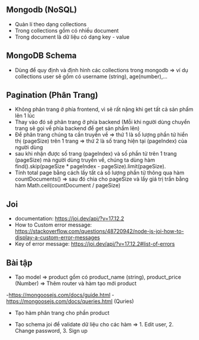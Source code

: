 

## Mongodb (NoSQL)

- Quản lí theo dạng collections
- Trong collections gồm có nhiều document 
- Trong document là dữ liệu có dạng key - value


## MongoDB Schema 

- Dùng để quy định và định hình các collections trong mongodb => ví dụ collections user sẽ gồm có username (string), age(number),...


## Pagination (Phân Trang)

- Không phân trang ở phía frontend, vì sẽ rất nặng khi get tất cả sản phẩm lên 1 lúc
- Thay vào đó sẽ phân trang ở phía backend (Mỗi khi người dùng chuyển trang sẽ gọi về phía backend để get sản phẩm lên)
- Để phân trang chúng ta cần truyền về => thứ 1 là số lượng phần tử hiển thị (pageSize) trên 1 trang => thứ 2 là số trang hiện tại (pageIndex) của người dùng
- sau khi nhận được số trang (pageIndex) và số phần tử trên 1 trang (pageSize) mà người dùng truyền về, chúng ta dùng hàm find().skip(pageSize * pageIndex - pageSize).limit(pageSize).
- Tính total page bằng cách lấy tất cả số lượng phần tử thông qua hàm countDocuments() => sau đó chia cho pageSize và lấy giá trị trần bằng hàm Math.ceil(countDocument / pageSize)

## Joi

- documentation: https://joi.dev/api/?v=17.12.2
- How to Custom error message: https://stackoverflow.com/questions/48720942/node-js-joi-how-to-display-a-custom-error-messages
- Key of error message: https://joi.dev/api/?v=17.12.2#list-of-errors


## Bài tập 

- Tạo model => product gồm có product_name (string), product_price (Number) => Thêm router và hàm tạo mới product

-https://mongoosejs.com/docs/guide.html
-https://mongoosejs.com/docs/queries.html (Quries)

- Tạo hàm phân trang cho phần product

- Tạo schema joi để validate dữ liệu cho các hàm => 1. Edit user, 2. Change password, 3. Sign up